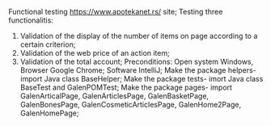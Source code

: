 Functional testing https://www.apotekanet.rs/ site;
Testing three functionalitis: 
1. Validation of the display of the number of items on page according to a certain criterion;
2. Validation of the web price of an action item;
3. Validation of the total account;
Preconditions: Open system Windows, Browser Google Chrome;
Software IntelliJ;
Make the package helpers- import Java class BaseHelper;
Make the package tests- imort Java class BaseTest and GalenPOMTest;
Make the package pages- import GalenArticalPage, GalenArticlesPage, GalenBasketPage, GalenBonesPage, GalenCosmeticArticlesPage, GalenHome2Page, GalenHomePage;
